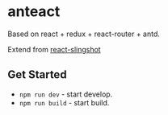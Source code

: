 # anteact
Based on react + redux + react-router + antd.

Extend from  [react-slingshot](https://github.com/coryhouse/react-slingshot)

## Get Started
- `npm run dev` - start develop.
- `npm run build` - start build.
